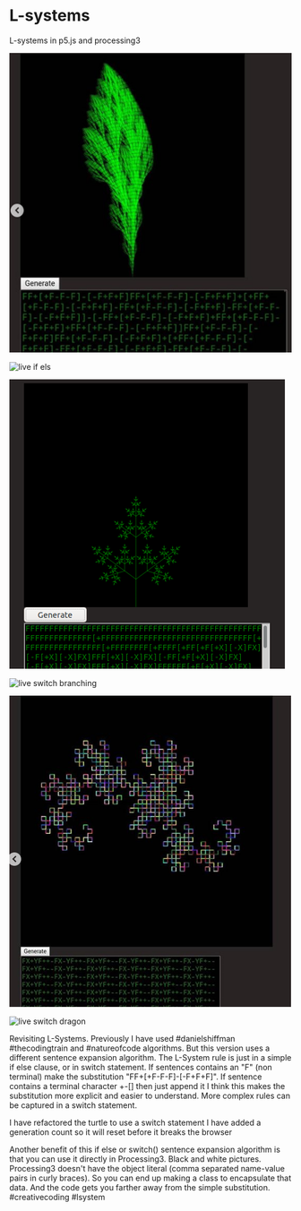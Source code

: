 # L-systems
L-systems in p5.js and processing3 

![lsys2.png](lsys2.png)

![live if els](https://editor.p5js.org/greggelong/full/JCBNfEyMW)

![lsys2b.png](lsys2b.png)

![live switch branching](https://editor.p5js.org/greggelong/full/BOO0xB5yp)

![lsys3.png](lsys3.png)

![live switch dragon](https://editor.p5js.org/greggelong/full/KbinrqOT-)




Revisiting L-Systems. Previously I have used #danielshiffman #thecodingtrain and #natureofcode algorithms. But this version uses a different sentence expansion algorithm.
 The L-System rule is just in a simple if else clause, or in switch statement.
 If sentences contains an "F" (non terminal) make the substitution "FF+[+F-F-F]-[-F+F+F]".
 If sentence contains a terminal character +-[] then just append it
 I think this makes the substitution more explicit and easier to understand.
 More complex rules can be captured in a switch statement.

   I have refactored the turtle to use a switch statement
   I have added a generation count so it will reset before it breaks the browser

Another benefit of this if else or switch() sentence expansion algorithm is that you can use it directly in Processing3. Black and white pictures.
Processing3 doesn't have the object literal (comma separated name-value pairs in curly braces).
So you can end up making a class to encapsulate that data.  And the code gets you farther away from the simple substitution. #creativecoding #lsystem


